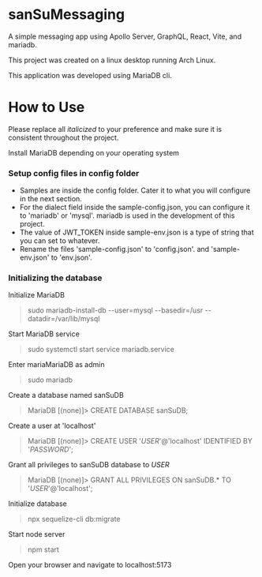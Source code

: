 # sanSuMessaging

A simple messaging app using Apollo Server, GraphQL, React, Vite, and mariadb.

This project was created on a linux desktop running Arch Linux.

This application was developed using MariaDB cli.

# How to Use

Please replace all _italicized_ to your preference and make sure it is consistent throughout the project.

Install MariaDB depending on your operating system

### Setup config files in config folder

- Samples are inside the config folder. Cater it to what you will configure in the next section.
- For the dialect field inside the sample-config.json, you can configure it to 'mariadb' or 'mysql'. mariadb is used in the development of this project.
- The value of JWT_TOKEN inside sample-env.json is a type of string that you can set to whatever.
- Rename the files 'sample-config.json' to 'config.json'. and 'sample-env.json' to 'env.json'.

### Initializing the database

Initialize MariaDB

> sudo mariadb-install-db --user=mysql --basedir=/usr --datadir=/var/lib/mysql

Start MariaDB service

> sudo systemctl start service mariadb.service

Enter mariaMariaDB as admin

> sudo mariadb

Create a database named sanSuDB

> MariaDB [(none)]> CREATE DATABASE sanSuDB;

Create a user at 'localhost'

> MariaDB [(none)]> CREATE USER '_USER_'@'localhost' IDENTIFIED BY '_PASSWORD_';

Grant all privileges to sanSuDB database to _USER_

> MariaDB [(none)]> GRANT ALL PRIVILEGES ON sanSuDB.\* TO '_USER_'@'localhost';

Initialize database

> npx sequelize-cli db:migrate

Start node server

> npm start

Open your browser and navigate to localhost:5173
